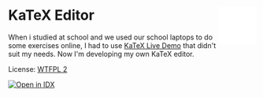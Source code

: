 # <img align="right" src="/icons/favicon-mono.svg" alt="f(OX)" title="KaTeX Editor" width="15%"> KaTeX Editor

When i studied at school and we used our school laptops to do some exercises online, I had to use [KaTeX Live Demo](https://sixthform.info/katex/examples/demo.html) that didn't suit my needs. Now I'm developing my own KaTeX editor.

License: [WTFPL 2](http://www.wtfpl.net/about/)

<a href="https://idx.google.com/import?url=https://github.com/sn0wgit/katex-preview-generator">
<picture>
  <source media="(prefers-color-scheme: dark)" srcset="https://cdn.idx.dev/btn/open_dark_32@2x.png">
  <source media="(prefers-color-scheme: light)" srcset="https://cdn.idx.dev/btn/open_light_32@2x.png">
  <img height="32" alt="Open in IDX" src="https://cdn.idx.dev/btn/open_purple_32@2x.png">
</picture>
</a>